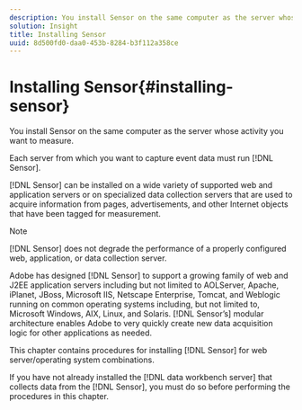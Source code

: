 ```yaml
---
description: You install Sensor on the same computer as the server whose activity you want to measure.
solution: Insight
title: Installing Sensor
uuid: 8d500fd0-daa0-453b-8284-b3f112a358ce
---
```


# Installing Sensor{#installing-sensor}

You install Sensor on the same computer as the server whose activity you want to measure.

 Each server from which you want to capture event data must run [!DNL Sensor].

[!DNL Sensor] can be installed on a wide variety of supported web and application servers or on specialized data collection servers that are used to acquire information from pages, advertisements, and other Internet objects that have been tagged for measurement.

>[!NOTE]
>
>[!DNL Sensor] does not degrade the performance of a properly configured web, application, or data collection server.

Adobe has designed [!DNL Sensor] to support a growing family of web and J2EE application servers including but not limited to AOLServer, Apache, iPlanet, JBoss, Microsoft IIS, Netscape Enterprise, Tomcat, and Weblogic running on common operating systems including, but not limited to, Microsoft Windows, AIX, Linux, and Solaris. [!DNL Sensor’s] modular architecture enables Adobe to very quickly create new data acquisition logic for other applications as needed.

This chapter contains procedures for installing [!DNL Sensor] for web server/operating system combinations.

If you have not already installed the [!DNL data workbench server] that collects data from the [!DNL Sensor], you must do so before performing the procedures in this chapter. 
